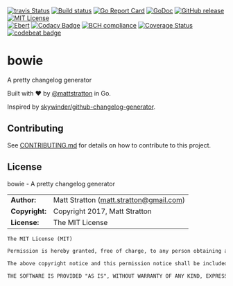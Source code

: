 [![travis Status](https://travis-ci.org/mattstratton/bowie.svg?branch=master)](https://travis-ci.org/mattstratton/bowie) [![Build status](https://ci.appveyor.com/api/projects/status/u7pu7ins2csxngxu?svg=true)](https://ci.appveyor.com/project/mattstratton/bowie)
 [![Go Report Card](https://goreportcard.com/badge/github.com/mattstratton/bowie)](https://goreportcard.com/report/github.com/mattstratton/bowie) [![GoDoc](https://godoc.org/github.com/mattstratton/bowie?status.svg)](http://godoc.org/github.com/mattstratton/bowie) [![GitHub release](https://img.shields.io/github/release/mattstratton/bowie.svg)](https://github.com/mattstratton/bowie/releases) [![MIT License](http://img.shields.io/badge/License-MIT-yellow.svg)](LICENSE) <br />
[![Ebert](https://ebertapp.io/github/mattstratton/bowie.svg)](https://ebertapp.io/github/mattstratton/bowie) [![Codacy Badge](https://api.codacy.com/project/badge/Grade/c3f1eeb0b0bb4c68ba94df95cffefe0c)](https://www.codacy.com/app/matt.stratton/bowie?utm_source=github.com&amp;utm_medium=referral&amp;utm_content=mattstratton/bowie&amp;utm_campaign=Badge_Grade) [![BCH compliance](https://bettercodehub.com/edge/badge/mattstratton/bowie?branch=master)](https://bettercodehub.com/) [![Coverage Status](https://coveralls.io/repos/github/mattstratton/bowie/badge.svg?branch=master)](https://coveralls.io/github/mattstratton/bowie?branch=master) [![codebeat badge](https://codebeat.co/badges/cbd7bfdf-e8d6-44b4-a377-20662bb2dbac)](https://codebeat.co/projects/github-com-mattstratton-bowie-master)
# bowie
A pretty changelog generator 

Built with :heart: by [@mattstratton](https://github.com/mattstratton) in Go.

Inspired by [skywinder/github-changelog-generator](https://github.com/skywinder/github-changelog-generator).

## Contributing

See [CONTRIBUTING.md](CONTRIBUTING.md) for details on how to contribute to this project.
## License

bowie - A pretty changelog generator 

|                      |                                          |
|:---------------------|:-----------------------------------------|
| **Author:**          | Matt Stratton (<matt.stratton@gmail.com>)
| **Copyright:**       | Copyright 2017, Matt Stratton
| **License:**         | The MIT License

```markdown
The MIT License (MIT)

Permission is hereby granted, free of charge, to any person obtaining a copy of this software and associated documentation files (the "Software"), to deal in the Software without restriction, including without limitation the rights to use, copy, modify, merge, publish, distribute, sublicense, and/or sell copies of the Software, and to permit persons to whom the Software is furnished to do so, subject to the following conditions:

The above copyright notice and this permission notice shall be included in all copies or substantial portions of the Software.

THE SOFTWARE IS PROVIDED "AS IS", WITHOUT WARRANTY OF ANY KIND, EXPRESS OR IMPLIED, INCLUDING BUT NOT LIMITED TO THE WARRANTIES OF MERCHANTABILITY, FITNESS FOR A PARTICULAR PURPOSE AND NONINFRINGEMENT. IN NO EVENT SHALL THE AUTHORS OR COPYRIGHT HOLDERS BE LIABLE FOR ANY CLAIM, DAMAGES OR OTHER LIABILITY, WHETHER IN AN ACTION OF CONTRACT, TORT OR OTHERWISE, ARISING FROM, OUT OF OR IN CONNECTION WITH THE SOFTWARE OR THE USE OR OTHER DEALINGS IN THE SOFTWARE.

```
